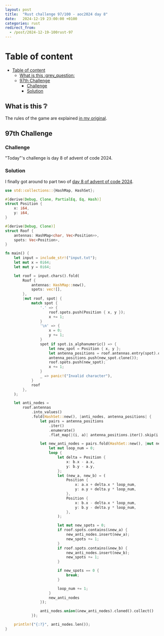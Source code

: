 ```yaml
---
layout: post
title:  "Rust challenge 97/100 - aoc2024 day 8"
date:   2024-12-19 23:00:00 +0100
categories: rust
redirect_from:
  - /post/2024-12-19-100rust-97
---
```



#  Table of content
- [Table of content](#table-of-content)
  - [What is this :grey\_question:](#what-is-this-grey_question)
  - [97th Challenge](#97th-challenge)
    - [Challenge](#challenge)
    - [Solution](#solution)

## What is this :grey_question: 

The rules of the game are explained [in my original](https://maebli.github.io/rust/2021/10/18/100rust.html). 

## 97th Challenge
### Challenge

"Today"'s challenge is day 8 of advent of code 2024.

### Solution


I finally got around to part two of [day 8 of advent of code 2024](https://adventofcode.com/2024/day/5).

```rust
use std::collections::{HashMap, HashSet};

#[derive(Debug, Clone, PartialEq, Eq, Hash)]
struct Position {
    x: i64,
    y: i64,
}

#[derive(Debug, Clone)]
struct Roof {
    antennas: HashMap<char, Vec<Position>>,
    spots: Vec<Position>,
}

fn main() {
    let input = include_str!("input.txt");
    let mut x = 0i64;
    let mut y = 0i64;

    let roof = input.chars().fold(
        Roof {
            antennas: HashMap::new(),
            spots: vec![],
        },
        |mut roof, spot| {
            match spot {
                '.' => {
                    roof.spots.push(Position { x, y });
                    x += 1;
                }
                '\n' => {
                    x = 0;
                    y += 1;
                }
                spot if spot.is_alphanumeric() => {
                    let new_spot = Position { x, y };
                    let antenna_positions = roof.antennas.entry(spot).or_insert(vec![]);
                    antenna_positions.push(new_spot.clone());
                    roof.spots.push(new_spot);
                    x += 1;
                }
                _ => panic!("Invalid character"),
            }
            roof
        },
    );

    let anti_nodes =
        roof.antennas
            .into_values()
            .fold(HashSet::new(), |anti_nodes, antenna_positions| {
                let pairs = antenna_positions
                    .iter()
                    .enumerate()
                    .flat_map(|(i, a)| antenna_positions.iter().skip(i + 1).map(move |b| (a, b)));

                let new_anti_nodes = pairs.fold(HashSet::new(), |mut new_anti_nodes, (a, b)| {
                    let mut loop_num = 0;
                    loop {
                        let delta = Position {
                            x: b.x - a.x,
                            y: b.y - a.y,
                        };
                        let (new_a, new_b) = (
                            Position {
                                x: a.x + delta.x * loop_num,
                                y: a.y + delta.y * loop_num,
                            },
                            Position {
                                x: b.x - delta.x * loop_num,
                                y: b.y - delta.y * loop_num,
                            },
                        );

                        let mut new_spots = 0;
                        if roof.spots.contains(&new_a) {
                            new_anti_nodes.insert(new_a);
                            new_spots += 1;
                        }
                        if roof.spots.contains(&new_b) {
                            new_anti_nodes.insert(new_b);
                            new_spots += 1;
                        }

                        if new_spots == 0 {
                            break;
                        }

                        loop_num += 1;
                    }
                    new_anti_nodes
                });

                anti_nodes.union(&new_anti_nodes).cloned().collect()
            });

    println!("{:?}", anti_nodes.len());
}

```

